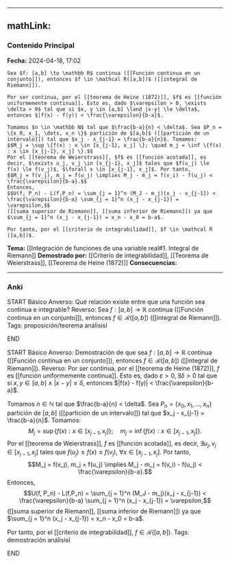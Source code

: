 
---
mathLink:
---
### Contenido Principal

**Fecha:** 2024-04-18, 17:02

```ad-theorem
Sea $f: [a,b] \to \mathbb R$ continua ([[Función continua en un conjunto]]), entonces $f \in \mathcal R([a,b])$ ([[integral de Riemann]]).
```


```ad-proof
Por ser continua, por el [[teorema de Heine (1872)]], $f$ es [[función uniformemente continua]]. Esto es, dado $\varepsilon > 0, \exists \delta > 0$ tal que si $x, y \in [a,b] \land |x-y| \le \delta$, entonces $|f(x) - f(y)| < \frac{\varepsilon}{b-a}$.

Tomamos $n \in \mathbb N$ tal que $\frac{b-a}{n} < \delta$. Sea $P_n = \{x_0, x_1, \dots, x_n \}$ partición de $[a,b]$ ([[partición de un intervalo]]) tal que $x_j - x_{j-1} = \frac{b-a}{n}$. Tomamos:
$$M_j = \sup \{f(x) : x \in [x_{j-1}, x_j] \}; \quad m_j = \inf \{f(x) : x \in [x_{j-1}, x_j] \}.$$
Por el [[teorema de Weierstrass]], $f$ es [[función acotada]], es decir, $\exists u_j, v_j \in [x_{j-1}, x_j]$ tales que $f(u_j) \le f(x) \le f(v_j)$, $\forall x \in [x_{j-1}, x_j]$. Por tanto,
$$M_j = f(v_j), m_j = f(u_j) \implies M_j - m_j = f(v_i) - f(u_j) < \frac{\varepsilon}{b-a}.$$
Entonces,
$$U(f, P_n) - L(f,P_n) = \sum_{j = 1}^n (M_J - m_j)(x_j - x_{j-1}) < \frac{\varepsilon}{b-a} \sum_{j = 1}^n (x_j - x_{j-1}) = \varepsilon,$$
([[suma superior de Riemann]], [[suma inferior de Riemann]]) ya que $\sum_{j = 1}^n (x_j - x_{j-1}) = x_n - x_0 = b-a$.

Por tanto, por el [[criterio de integrabilidad]], $f \in \mathcal R ([a,b])$.
```

**Tema:** [[Integración de funciones de una variable real#1. Integral de Riemann]]
**Demostrado por:** [[Criterio de integrabilidad]], [[Teorema de Weierstrass]], [[Teorema de Heine (1872)]]
**Consecuencias:**

---
### Anki

START
Básico
Anverso: Qué relación existe entre que una función sea continua e integrable?
Reverso: Sea $f: [a,b] \to \mathbb R$ continua ([[Función continua en un conjunto]]), entonces $f \in \mathcal R([a,b])$ ([[integral de Riemann]]).
Tags: proposición/teorema análisisI
<!--ID: 1714669443700-->
END

START
Básico
Anverso: Demostración de que sea $f: [a,b] \to \mathbb R$ continua ([[Función continua en un conjunto]]), entonces $f \in \mathcal R([a,b])$ ([[integral de Riemann]]).
Reverso: Por ser continua, por el [[teorema de Heine (1872)]], $f$ es [[función uniformemente continua]]. Esto es, dado $\varepsilon > 0, \exists \delta > 0$ tal que si $x, y \in [a,b] \land |x-y| \le \delta$, entonces $|f(x) - f(y)| < \frac{\varepsilon}{b-a}$.

Tomamos $n \in \mathbb N$ tal que $\frac{b-a}{n} < \delta$. Sea $P_n = \{x_0, x_1, \dots, x_n \}$ partición de $[a,b]$ ([[partición de un intervalo]]) tal que $x_j - x_{j-1} = \frac{b-a}{n}$. Tomamos:
$$M_j = \sup \{f(x) : x \in [x_{j-1}, x_j] \}; \quad m_j = \inf \{f(x) : x \in [x_{j-1}, x_j] \}.$$
Por el [[teorema de Weierstrass]], $f$ es [[función acotada]], es decir, $\exists u_j, v_j \in [x_{j-1}, x_j]$ tales que $f(u_j) \le f(x) \le f(v_j)$, $\forall x \in [x_{j-1}, x_j]$. Por tanto,
$$M_j = f(v_j), m_j = f(u_j) \implies M_j - m_j = f(v_i) - f(u_j) < \frac{\varepsilon}{b-a}.$$
Entonces,
$$U(f, P_n) - L(f,P_n) = \sum_{j = 1}^n (M_J - m_j)(x_j - x_{j-1}) < \frac{\varepsilon}{b-a} \sum_{j = 1}^n (x_j - x_{j-1}) = \varepsilon,$$
([[suma superior de Riemann]], [[suma inferior de Riemann]]) ya que $\sum_{j = 1}^n (x_j - x_{j-1}) = x_n - x_0 = b-a$.

Por tanto, por el [[criterio de integrabilidad]], $f \in \mathcal R ([a,b])$.
Tags: demostración análisisI
<!--ID: 1714669443709-->
END